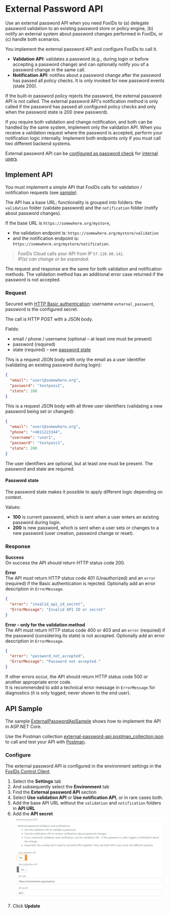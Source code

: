 # External Password API

Use an external password API when you need FoxIDs to (a) delegate password validation to an existing password store or policy engine, (b) notify an external system about password changes performed in FoxIDs, or (c) handle both scenarios.

You implement the external password API and configure FoxIDs to call it.
- **Validation API:** validates a password (e.g., during login or before accepting a password change) and can optionally notify you of a password change in the same call.
- **Notification API:** notifies about a password change after the password has passed all policy checks. It is only invoked for new password events (state 200).

If the built-in password policy rejects the password, the external password API is not called. The external password API's notification method is only called if the password has passed all configured policy checks and only when the password state is 200 (new password).

If you require both validation and change notification, and both can be handled by the same system, implement only the validation API. 
When you receive a validation request where the password is accepted, perform your notification logic internally. Implement both endpoints only if you must call two different backend systems.

External password API can be [configured as password check](users-internal.md#password-check) for [internal users](users-internal.md).

## Implement API

You must implement a simple API that FoxIDs calls for validation / notification requests (see [sample](#api-sample)).

The API has a base URL; functionality is grouped into folders: the `validation` folder (validate password) and the `notification` folder (notify about password changes).

If the base URL is `https://somewhere.org/mystore`,
 - the validation endpoint is: `https://somewhere.org/mystore/validation`
 - and the notification endpoint is: `https://somewhere.org/mystore/notification`.

> FoxIDs Cloud calls your API from IP `57.128.60.142`.  
> *IP(s) can change or be expanded.*

The request and response are the same for both validation and notification methods. The validation method has an additional error case returned if the password is not accepted.

### Request
Secured with [HTTP Basic authentication](https://datatracker.ietf.org/doc/html/rfc6749#section-2.3.1): username `external_password`, password is the configured secret.

The call is HTTP POST with a JSON body.

Fields:
- email / phone / username (optional – at least one must be present)
- password (required)
- state (required) – see [password state](#password-state)

This is a request JSON body with only the email as a user identifier (validating an existing password during login):
```json
{
  "email": "user1@somewhere.org",
  "password": "testpass1",
  "state": 100
}
```

This is a request JSON body with all three user identifiers (validating a new password being set or changed):
```json
{
  "email": "user1@somewhere.org",
  "phone": "+4011223344",
  "username": "user1",
  "password": "testpass1",
  "state": 200
}
```

The user identifiers are optional, but at least one must be present. The password and state are required.

#### Password state
The password state makes it possible to apply different logic depending on context.

Values:
- **100** is current password, which is sent when a user enters an existing password during login.
- **200** is new password, which is sent when a user sets or changes to a new password (user creation, password change or reset).

### Response
**Success**  
On success the API should return HTTP status code 200.

**Error**  
The API must return HTTP status code 401 (Unauthorized) and an `error` (required) if the Basic authentication is rejected. Optionally add an error description in `ErrorMessage`.
```JSON
{
  "error": "invalid_api_id_secret",
  "ErrorMessage": "Invalid API ID or secret"
}
```

**Error - only for the validation method**  
The API must return HTTP status code 400 or 403 and an `error` (required) if the password (considering its state) is not accepted. Optionally add an error description in `ErrorMessage`.
```JSON
{
  "error": "password_not_accepted",
  "ErrorMessage": "Password not accepted."
}
```

If other errors occur, the API should return HTTP status code 500 or another appropriate error code.  
It is recommended to add a technical error message in `ErrorMessage` for diagnostics (it is only logged; never shown to the end user).

## API Sample
The sample [ExternalPasswordApiSample](https://github.com/ITfoxtec/FoxIDs.Samples/tree/main/src/ExternalPasswordApiSample) shows how to implement the API in ASP.NET Core.

Use the Postman collection [external-password-api.postman_collection.json](https://github.com/ITfoxtec/FoxIDs.Samples/tree/main/src/ExternalPasswordApiSample/external-password-api.postman_collection.json) to call and test your API with [Postman](https://www.postman.com/downloads/).

### Configure

The external password API is configured in the environment settings in the [FoxIDs Control Client](control.md#foxids-control-client).

1. Select the **Settings** tab
2. And subsequently select the **Environment** tab
3. Find the **External password API** section
4. Select **Use validation API** or **Use notification API**, or in rare cases both.
5. Add the base API URL without the `validation` and `notification` folders in **API URL**
6. Add the **API secret**
   ![Configure the external password API](images/configure-external-password-api.png)
7. Click **Update**